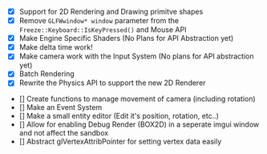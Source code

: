 - [x] Support for 2D Rendering and Drawing primitve shapes
- [x] Remove `GLFWwindow* window` parameter from the `Freeze::Keyboard::IsKeyPressed()` and Mouse API
- [x] Make Engine Specific Shaders (No Plans for API Abstraction yet)
- [x] Make delta time work!
- [x] Make camera work with the Input System (No plans for API abstraction yet)
- [x] Batch Rendering
- [x] Rewrite the Physics API to support the new 2D Renderer

- [] Create functions to manage movement of camera (including rotation)
- [] Make an Event System
- [] Make a small entity editor (Edit it's position, rotation, etc..)
- [] Allow for enabling Debug Render (BOX2D) in a seperate imgui window and not affect the sandbox
- [] Abstract glVertexAttribPointer for setting vertex data easily

